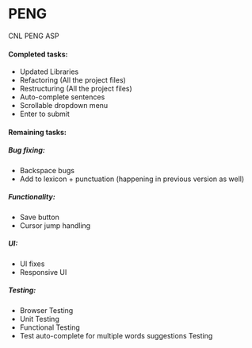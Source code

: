 # PENG
CNL PENG ASP

<h4>Completed tasks:</h4>
<ul>
  <li>Updated Libraries</li>
  <li>Refactoring (All the project files)</li>
  <li>Restructuring (All the project files)</li>
  <li>Auto-complete sentences</li>
  <li>Scrollable dropdown menu</li>
  <li>Enter to submit</li>
  
</ul>

<h4>Remaining tasks:</h4>
<h5>Bug fixing:</h5>
<ul>
  <li>Backspace bugs</li>
  <li>Add to lexicon + punctuation (happening in previous version as well)</li>
</ul>

<h5>Functionality:</h5>
<ul>
  <li>Save button</li>
  <li>Cursor jump handling</li>
</ul>

<h5>UI:</h5>
<ul>
  <li>UI fixes</li>
  <li>Responsive UI</li>
</ul>

<h5>Testing:</h5>
<ul>
  <li>Browser Testing</li>
  <li>Unit Testing</li>
  <li>Functional Testing</li>
  <li>Test auto-complete for multiple words suggestions Testing</li>
</ul>

